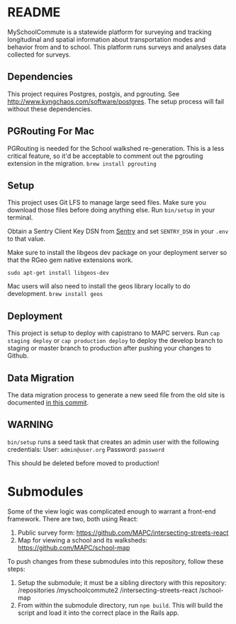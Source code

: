 # README

MySchoolCommute is a statewide platform for surveying and tracking longitudinal and spatial information about transportation modes and behavior from and to school. This platform runs surveys and analyses data collected for surveys.  

## Dependencies
This project requires Postgres, postgis, and pgrouting. See http://www.kyngchaos.com/software/postgres. The setup process will fail without these dependencies.

## PGRouting For Mac
PGRouting is needed for the School walkshed re-generation. This is a less critical feature, so it'd be acceptable to comment out the pgrouting extension in the migration. 
`brew install pgrouting`

## Setup
This project uses Git LFS to manage large seed files. Make sure you download those files before doing anything else.
Run `bin/setup` in your terminal.

Obtain a Sentry Client Key DSN from [Sentry](https://sentry.io/settings/metropolitan-area-planning-cou/my-school-commute-2/keys/) and set `SENTRY_DSN` in your `.env` to that value.

Make sure to install the libgeos dev package on your deployment server so that the RGeo gem native extensions work.

`sudo apt-get install libgeos-dev`

Mac users will also need to install the geos library locally to do development.
`brew install geos`

## Deployment
This project is setup to deploy with capistrano to MAPC servers. Run `cap staging deploy` or `cap production deploy` to deploy the develop branch to staging or master branch to production after pushing your changes to Github. 

## Data Migration
The data migration process to generate a new seed file from the old site is documented [in this commit](https://github.com/MAPC/myschoolcommute2/commit/1fe57646446be2779203b97c5347c3f9dc5e6af4).

## WARNING
`bin/setup` runs a seed task that creates an admin user with the following credentials: 
User: `admin@user.org`
Password: `password`

This should be deleted before moved to production!

# Submodules
Some of the view logic was complicated enough to warrant a front-end framework. There are two, both using React:
1. Public survey form: https://github.com/MAPC/intersecting-streets-react
2. Map for viewing a school and its walksheds: https://github.com/MAPC/school-map

To push changes from these submodules into this repository, follow these steps:
1. Setup the submodule; it must be a sibling directory with this repository:
  /repositories
     /myschoolcommute2
     /intersecting-streets-react
     /school-map
2. From within the submodule directory, run `npm build`. This will build the script and load it into the correct place in the Rails app.
